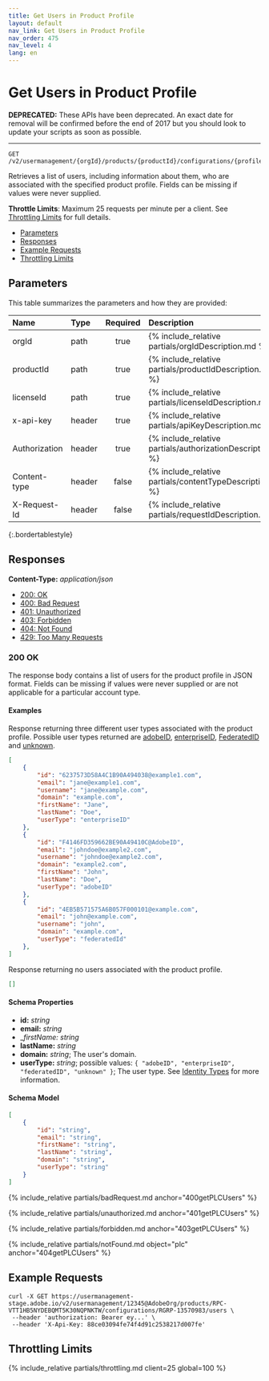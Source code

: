 ```yaml
---
title: Get Users in Product Profile
layout: default
nav_link: Get Users in Product Profile
nav_order: 475
nav_level: 4
lang: en
---
```

# <a name="getProfileUsers" class="api-ref-title">Get Users in Product Profile</a>

**DEPRECATED:** These APIs have been deprecated. An exact date for removal will be confirmed before the end of 2017 but you should look to update your scripts as soon as possible.

<hr class="api-ref-rule">

```
GET /v2/usermanagement/{orgId}/products/{productId}/configurations/{profileId}/users
```
Retrieves a list of users, including information about them, who are associated with the specified product profile. Fields can be missing if values were never supplied.

__Throttle Limits__: Maximum 25 requests per minute per a client. See [Throttling Limits](#throttle) for full details.

* [Parameters](#parameters)
* [Responses](#responses)
* [Example Requests](#exampleRequests)
* [Throttling Limits](#throttle)

## <a name="parameters" class="api-ref-subtitle">Parameters</a>

This table summarizes the parameters and how they are provided:

| Name | Type | Required | Description |
| :---- | :------ | :---: | :------ |
| orgId | path | true | {% include_relative partials/orgIdDescription.md %} |
| productId | path | true | {% include_relative partials/productIdDescription.md %} |
| licenseId | path | true | {% include_relative partials/licenseIdDescription.md %} |
| x-api-key | header | true | {% include_relative partials/apiKeyDescription.md %} |
| Authorization | header | true | {% include_relative partials/authorizationDescription.md %} |
| Content-type | header | false | {% include_relative partials/contentTypeDescription.md %} |
| X-Request-Id | header | false | {% include_relative partials/requestIdDescription.md %} |
{:.bordertablestyle}

## <a name="responses" class="api-ref-subtitle">Responses</a>

__Content-Type:__ _application/json_

- [200: OK](#200getPLCUsers)
- [400: Bad Request](#400getPLCUsers)
- [401: Unauthorized](#401getPLCUsers)
- [403: Forbidden](#403getPLCUsers)
- [404: Not Found](#404getPLCUsers)
- [429: Too Many Requests](#throttle)

### <a name="200getPLCUsers" class="api-ref-subtitle">200 OK</a>
The response body contains a list of users for the product profile in JSON format. Fields can be missing if values were never supplied or are not applicable for a particular account type.

#### Examples
Response returning three different user types associated with the product profile. Possible user types returned are [adobeID](glossary.md#adobeId), [enterpriseID](glossary.md#enterpriseId), [FederatedID](glossary.md#federatedId) and [unknown](glossary.md#unknownUserType). 

```json
[
    {
        "id": "6237573D58A4C1B90A494038@example1.com",
        "email": "jane@example1.com",
        "username": "jane@example.com",
        "domain": "example.com",
        "firstName": "Jane",
        "lastName": "Doe",
        "userType": "enterpriseID"
    },
    {
        "id": "F4146FD359662BE90A49410C@AdobeID",
        "email": "johndoe@example2.com",
        "username": "johndoe@example2.com",
        "domain": "example2.com",
        "firstName": "John",
        "lastName": "Doe",
        "userType": "adobeID"
    },
    {
        "id": "4EB5B571575A6B057F000101@example.com",
        "email": "john@example.com",
        "username": "john",
        "domain": "example.com",
        "userType": "federatedId"
    },
]
```

Response returning no users associated with the product profile.

```json
[]
```

#### Schema Properties

* __id:__ _string_
* __email:__ _string_
* __firstName:_ _string_
* __lastName:__ _string_
* __domain:__ _string_; The user's domain.
* __userType:__ _string_; possible values: `{ "adobeID", "enterpriseID", "federatedID", "unknown" }`; The user type. See [Identity Types](glossary.md#identity) for more information.

#### Schema Model

```json
[ 
    {
        "id": "string",
        "email": "string",
        "firstName": "string",
        "lastName": "string",
        "domain": "string",
        "userType": "string"
    } 
]
```

{% include_relative partials/badRequest.md anchor="400getPLCUsers" %}

{% include_relative partials/unauthorized.md anchor="401getPLCUsers" %}

{% include_relative partials/forbidden.md anchor="403getPLCUsers" %}

{% include_relative partials/notFound.md object="plc" anchor="404getPLCUsers" %}

## <a name="exampleRequests" class="api-ref-subtitle">Example Requests</a>
```
curl -X GET https://usermanagement-stage.adobe.io/v2/usermanagement/12345@AdobeOrg/products/RPC-VTT1HB5NYDEBQMT5K30NQPNKTW/configurations/RGRP-13570983/users \
 --header 'authorization: Bearer ey...' \
 --header 'X-Api-Key: 88ce03094fe74f4d91c2538217d007fe'
```

## <a name="throttle" class="api-ref-subtitle">Throttling Limits</a>

{% include_relative partials/throttling.md client=25 global=100 %}
